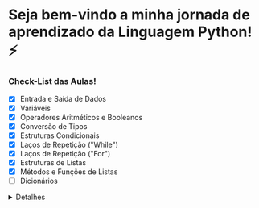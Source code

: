 # Seja bem-vindo a minha jornada de aprendizado da Linguagem Python! ⚡

### Check-List das Aulas!

- [x] Entrada e Saída de Dados
- [x] Variáveis
- [x] Operadores Aritméticos e Booleanos
- [x] Conversão de Tipos
- [x] Estruturas Condicionais
- [x] Laços de Repetição ("While")
- [x] Laços de Repetição ("For")
- [x] Estruturas de Listas
- [x] Métodos e Funções de Listas
- [ ] Dicionários
  
<details>
  
<Summary>Detalhes</Summary>

<br>

* O curso está disponivel no site da [Ada Tech](https://comunidade.ada.tech/)
* Email para contato: <i>guilhermecorreia77@hotmail.com</i>

</details>